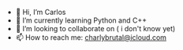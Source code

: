 - 👋 Hi, I’m Carlos
- 🌱 I’m currently learning Python and C++
- 💞️ I’m looking to collaborate on ( i don't know yet)
- 📫 How to reach me: charlybrutal@icloud.com

<!---
an-odd-nautolan/an-odd-nautolan is a ✨ special ✨ repository because its `README.md` (this file) appears on your GitHub profile.
You can click the Preview link to take a look at your changes.
--->
